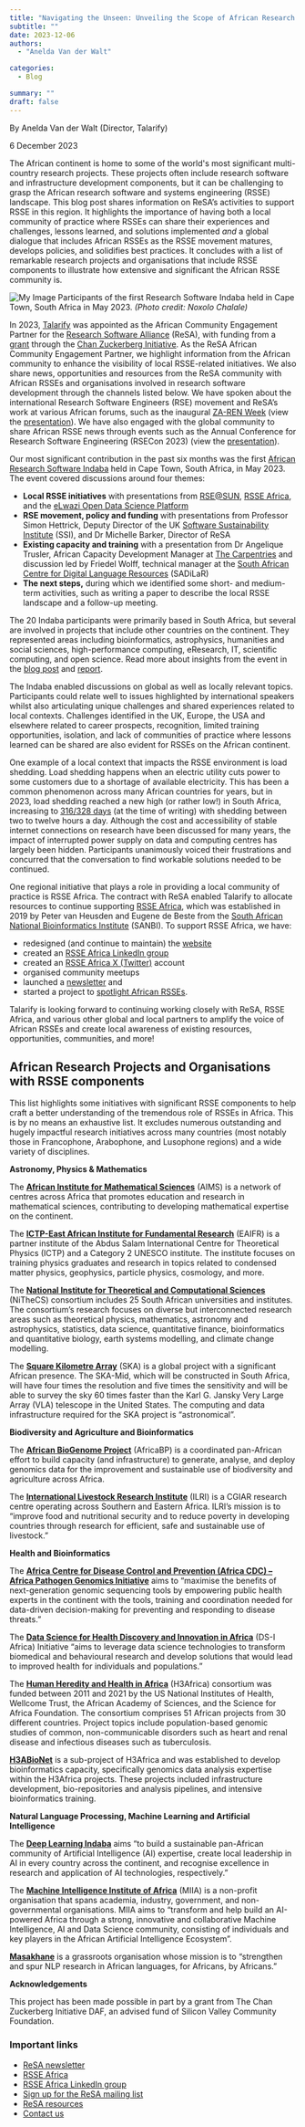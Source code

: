 ```yaml
---
title: "Navigating the Unseen: Unveiling the Scope of African Research Software and Systems Engineering"
subtitle: ""
date: 2023-12-06
authors:
  - "Anelda Van der Walt"

categories: 
  - Blog

summary: ""
draft: false
---
```


By Anelda Van der Walt (Director, Talarify)

6 December 2023

The African continent is home to some of the world's most significant multi-country research projects. These projects often include research software and infrastructure development components, but it can be challenging to grasp the African research software and systems engineering (RSSE) landscape. This blog post shares information on ReSA’s activities to support RSSE in this region. It highlights the importance of having both a local community of practice where RSSEs can share their experiences and challenges, lessons learned, and solutions implemented *and* a global dialogue that includes African RSSEs as the RSSE movement matures, develops policies, and solidifies best practices. It concludes with a list of remarkable research projects and organisations that include RSSE components to illustrate how extensive and significant the African RSSE community is.

![My Image](FwfmuBjWIAIQhg7-1024x768.jpeg)
Participants of the first Research Software Indaba held in Cape Town, South Africa in May 2023. _(Photo credit: Noxolo Chalale)_

In 2023, [Talarify](https://www.talarify.co.za/) was appointed as the African Community Engagement Partner for the [Research Software Alliance](https://www.researchsoft.org/) (ReSA), with funding from a [grant](https://doi.org/10.5281/zenodo.7275397) through the [Chan Zuckerberg Initiative](https://chanzuckerberg.com/). As the  ReSA African Community Engagement Partner, we highlight information from the African community to enhance the visibility of local RSSE-related initiatives. We also share news, opportunities and resources from the ReSA community with African RSSEs and organisations involved in research software development through the channels listed below. We have spoken about the international Research Software Engineers (RSE) movement and ReSA’s work at various African forums, such as the inaugural [ZA-REN Week](https://events.tenet.ac.za/event/33/) (view the [presentation](https://zenodo.org/doi/10.5281/zenodo.10013667)). We have also engaged with the global community to share African RSSE news through events such as the Annual Conference for Research Software Engineering (RSECon 2023) (view the [presentation](https://doi.org/10.5281/zenodo.10013746)).

Our most significant contribution in the past six months was the first [African Research Software Indaba](https://rse-indaba.org) held in Cape Town, South Africa, in May 2023. The event covered discussions around four themes: 

- **Local RSSE initiatives** with presentations from [RSE@SUN](https://rse-at-sun.github.io/RSE-at-SUN/), [RSSE Africa](https://rsse.africa), and the [eLwazi Open Data Science Platform](https://elwazi.org/)
- **RSE movement, policy and funding** with presentations from Professor Simon Hettrick, Deputy Director of the UK [Software Sustainability Institute](https://software.ac.uk) (SSI), and Dr Michelle Barker, Director of ReSA
- **Existing capacity and training** with a presentation from Dr Angelique Trusler, African Capacity Development Manager at [The Carpentries](https://carpentries.org) and discussion led by Friedel Wolff, technical manager at the [South African Centre for Digital Language Resources](https://sadilar.org) (SADiLaR)
- **The next steps,** during which we identified some short- and medium-term activities, such as writing a paper to describe the local RSSE landscape and a follow-up meeting.

The 20 Indaba participants were primarily based in South Africa, but several are involved in projects that include other countries on the continent. They represented areas including bioinformatics, astrophysics, humanities and social sciences, high-performance computing, eResearch, IT, scientific computing, and open science. Read more about insights from the event in the [blog post](https://www.talarify.co.za/2023/05/29/driving-sustainable-research-software-and-systems-insights-from-the-first-research-software-indaba-in-africa/) and [report](https://doi.org/10.5281/zenodo.7980634).

The Indaba enabled discussions on global as well as locally relevant topics. Participants could relate well to issues highlighted by international speakers whilst also articulating unique challenges and shared experiences related to local contexts. Challenges identified in the UK, Europe, the USA and elsewhere related to career prospects, recognition, limited training opportunities, isolation, and lack of communities of practice where lessons learned can be shared are also evident for RSSEs on the African continent.

One example of a local context that impacts the RSSE environment is load shedding. Load shedding happens when an electric utility cuts power to some customers due to a shortage of available electricity. This has been a common phenomenon across many African countries for years, but in 2023, load shedding reached a new high (or rather low!) in South Africa, increasing to [316/328 days](https://loadshed.theoutlier.co.za/) (at the time of writing) with shedding between two to twelve hours a day. Although the cost and accessibility of stable internet connections on research have been discussed for many years, the impact of interrupted power supply on data and computing centres has largely been hidden. Participants unanimously voiced their frustrations and concurred that the conversation to find workable solutions needed to be continued.

One regional initiative that plays a role in providing a local community of practice is RSSE Africa. The contract with ReSA enabled Talarify to allocate resources to continue supporting [RSSE Africa](https://rsse.africa), which was established in 2019 by Peter van Heusden and Eugene de Beste from the [South African National Bioinformatics Institute](https://www.sanbi.ac.za/) (SANBI). To support RSSE Africa, we have:

- redesigned (and continue to maintain) the [website](https://rsse.africa)
- created an [RSSE Africa LinkedIn group](https://www.linkedin.com/groups/12903402/)
- created an [RSSE Africa X (Twitter)](https://twitter.com/RsseAfrica) account
- organised community meetups
- launched a [newsletter](https://rsse.africa/newsletters/) and 
- started a project to [spotlight African RSSEs](https://rsse.africa/project/spotlight/).

Talarify is looking forward to continuing working closely with ReSA, RSSE Africa, and various other global and local partners to amplify the voice of African RSSEs and create local awareness of existing resources, opportunities, communities, and more!

## <a name="_yoypd7mpba0n"></a>African Research Projects and Organisations with RSSE components

This list highlights some initiatives with significant RSSE components to help craft a better understanding of the tremendous role of RSSEs in Africa. This is by no means an exhaustive list. It excludes numerous outstanding and hugely impactful research initiatives across many countries (most notably those in Francophone, Arabophone, and Lusophone regions) and a wide variety of disciplines.

**Astronomy, Physics & Mathematics**

The [**African Institute for Mathematical Sciences**](https://centres.nexteinstein.org/) (AIMS) is a network of centres across Africa that promotes education and research in mathematical sciences, contributing to developing mathematical expertise on the continent.

The [**ICTP-East African Institute for Fundamental Research**](https://eaifr.org/) (EAIFR) is a partner institute of the Abdus Salam International Centre for Theoretical Physics (ICTP) and a Category 2 UNESCO institute. The institute focuses on training physics graduates and research in topics related to condensed matter physics, geophysics, particle physics, cosmology, and more.

The [**National Institute for Theoretical and Computational Sciences**](https://nithecs.ac.za/) (NiTheCS) consortium includes 25 South African universities and institutes. The consortium’s research focuses on diverse but interconnected research areas such as theoretical physics, mathematics, astronomy and astrophysics, statistics, data science, quantitative finance, bioinformatics and quantitative biology, earth systems modelling, and climate change modelling. 

The [**Square Kilometre Array**](https://www.skao.int/) (SKA) is a global project with a significant African presence. The SKA-Mid, which will be constructed in South Africa, will have four times the resolution and five times the sensitivity and will be able to survey the sky 60 times faster than the Karl G. Jansky Very Large Array (VLA) telescope in the United States. The computing and data infrastructure required for the SKA project is “astronomical”.

**Biodiversity and Agriculture and Bioinformatics**

The [**African BioGenome Project**](https://africanbiogenome.org/) (AfricaBP) is a coordinated pan-African effort to build capacity (and infrastructure) to generate, analyse, and deploy genomics data for the improvement and sustainable use of biodiversity and agriculture across Africa. 

The [**International Livestock Research Institute**](https://www.ilri.org/) (ILRI) is a CGIAR research centre operating across Southern and Eastern Africa. ILRI’s mission is to “improve food and nutritional security and to reduce poverty in developing countries through research for efficient, safe and sustainable use of livestock.”

**Health and Bioinformatics**

The [**Africa Centre for Disease Control and Prevention (Africa CDC) – Africa Pathogen Genomics Initiative**](https://africacdc.org/institutes/ipg/) aims to “maximise the benefits of next-generation genomic sequencing tools by empowering public health experts in the continent with the tools, training and coordination needed for data-driven decision-making for preventing and responding to disease threats.”

The [**Data Science for Health Discovery and Innovation in Africa**](https://dsi-africa.org/) (DS-I Africa) Initiative “aims to leverage data science technologies to transform biomedical and behavioural research and develop solutions that would lead to improved health for individuals and populations.”

The [**Human Heredity and Health in Africa**](https://h3africa.org/) (H3Africa) consortium was funded between 2011 and 2021 by the US National Institutes of Health, Wellcome Trust, the African Academy of Sciences, and the Science for Africa Foundation. The consortium comprises 51 African projects from 30 different countries. Project topics include population-based genomic studies of common, non-communicable disorders such as heart and renal disease and infectious diseases such as tuberculosis.

[**H3ABioNet**](https://h3abionet.org/) is a sub-project of H3Africa and was established to develop bioinformatics capacity, specifically genomics data analysis expertise within the H3Africa projects. These projects included infrastructure development, bio-repositories and analysis pipelines, and intensive bioinformatics training. 

**Natural Language Processing, Machine Learning and Artificial Intelligence**

The [**Deep Learning Indaba**](https://deeplearningindaba.com/2023/) aims “to build a sustainable pan-African community of Artificial Intelligence (AI) expertise, create local leadership in AI in every country across the continent, and recognise excellence in research and application of AI technologies, respectively.” 

The [**Machine Intelligence Institute of Africa**](https://miiafrica.org/research/) (MIIA) is a non-profit organisation that spans academia, industry, government, and non-governmental organisations. MIIA aims to “transform and help build an AI-powered Africa through a strong, innovative and collaborative Machine Intelligence, AI and Data Science community, consisting of individuals and key players in the African Artificial Intelligence Ecosystem”.

[**Masakhane**](https://www.masakhane.io/) is a grassroots organisation whose mission is to “strengthen and spur NLP research in African languages, for Africans, by Africans.”

**Acknowledgements**

This project has been made possible in part by a grant from The Chan Zuckerberg Initiative DAF, an advised fund of Silicon Valley Community Foundation.

### Important links
  * [ReSA newsletter](https://www.researchsoft.org/news/)
  * [RSSE Africa](https://rsse.africa/)
  * [RSSE Africa LinkedIn group](https://www.linkedin.com/groups/12903402/)
  * [Sign up for the ReSA mailing list](https://landing.mailerlite.com/webforms/landing/i5e1h2)
  * [ReSA resources](/resa-resources)
  * [Contact us](/contact)